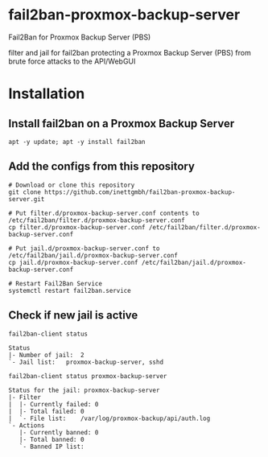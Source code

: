 # fail2ban-proxmox-backup-server

Fail2Ban for Proxmox Backup Server (PBS)

filter and jail for fail2ban protecting a Proxmox Backup Server (PBS) from brute force attacks to the API/WebGUI

# Installation

## Install fail2ban on a Proxmox Backup Server

```
apt -y update; apt -y install fail2ban
```

## Add the configs from this repository

```
# Download or clone this repository
git clone https://github.com/inettgmbh/fail2ban-proxmox-backup-server.git

# Put filter.d/proxmox-backup-server.conf contents to /etc/fail2ban/filter.d/proxmox-backup-server.conf
cp filter.d/proxmox-backup-server.conf /etc/fail2ban/filter.d/proxmox-backup-server.conf

# Put jail.d/proxmox-backup-server.conf to /etc/fail2ban/jail.d/proxmox-backup-server.conf
cp jail.d/proxmox-backup-server.conf /etc/fail2ban/jail.d/proxmox-backup-server.conf

# Restart Fail2Ban Service
systemctl restart fail2ban.service
```

## Check if new jail is active

```
fail2ban-client status

Status
|- Number of jail:	2
`- Jail list:	proxmox-backup-server, sshd
```

```
fail2ban-client status proxmox-backup-server

Status for the jail: proxmox-backup-server
|- Filter
|  |- Currently failed:	0
|  |- Total failed:	0
|  `- File list:	/var/log/proxmox-backup/api/auth.log
`- Actions
   |- Currently banned:	0
   |- Total banned:	0
   `- Banned IP list:
```
